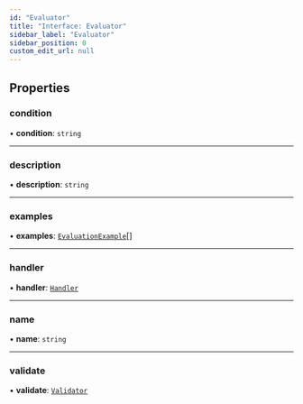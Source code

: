 ```yaml
---
id: "Evaluator"
title: "Interface: Evaluator"
sidebar_label: "Evaluator"
sidebar_position: 0
custom_edit_url: null
---
```


## Properties

### condition

• **condition**: `string`

___

### description

• **description**: `string`

___

### examples

• **examples**: [`EvaluationExample`](EvaluationExample.md)[]

___

### handler

• **handler**: [`Handler`](../types/Handler.md)

___

### name

• **name**: `string`

___

### validate

• **validate**: [`Validator`](../types/Validator.md)
